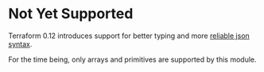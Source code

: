 # Not Yet Supported

Terraform 0.12 introduces support for better typing and more [reliable json syntax](https://www.hashicorp.com/blog/terraform-0-12-reliable-json-syntax).

For the time being, only arrays and primitives are supported by this module.
